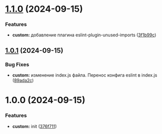 # [1.1.0](https://github.com/w3k5/eslint/compare/v1.0.1...v1.1.0) (2024-09-15)


### Features

* **custom:** добавление плагина eslint-plugin-unused-imports ([3f1b99c](https://github.com/w3k5/eslint/commit/3f1b99c9b31e1dc63ca979e0d28e7188c86d35a2))

## [1.0.1](https://github.com/w3k5/eslint/compare/v1.0.0...v1.0.1) (2024-09-15)


### Bug Fixes

* **custom:** изменение index.js файла. Перенос конфига eslint в index.js ([89ada2c](https://github.com/w3k5/eslint/commit/89ada2c6058481e9b8ad96671c2ef2cfb51c2c47))

# 1.0.0 (2024-09-15)


### Features

* **custom:** init ([376f711](https://github.com/w3k5/eslint/commit/376f7117bb828e27aa5032fb388ccd17affaccae))
